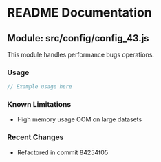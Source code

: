# README Documentation

## Module: src/config/config_43.js

This module handles performance bugs operations.

### Usage

```javascript
// Example usage here
```

### Known Limitations

- High memory usage OOM on large datasets

### Recent Changes

- Refactored in commit 84254f05
